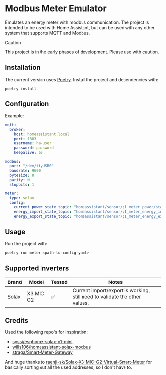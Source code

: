 # Modbus Meter Emulator

Emulates an energy meter with modbus communication. The project is intended to be used with Home Assistant, but can be
used with any other system that supports MQTT and Modbus.

> [!CAUTION]
> This project is in the early phases of development. Please use with caution.

## Installation

The current version uses [Poetry](https://python-poetry.org).
Install the project and dependencies with:

```bash
poetry install
```

## Configuration

Example:

```yaml
mqtt:
  broker:
    host: homeassistant.local
    port: 1883
    username: ha-user
    password: password
    keepalive: 60

modbus:
  port: "/dev/ttyUSB0"
  baudrate: 9600
  bytesize: 8
  parity: N
  stopbits: 1

meter:
  type: solax
  config:
    current_power_state_topic: "homeassistant/sensor/p1_meter_power/state"
    energy_import_state_topic: "homeassistant/sensor/p1_meter_energy_import/state"
    energy_export_state_topic: "homeassistant/sensor/p1_meter_energy_export/state"
```

## Usage

Run the project with:

```bash
poetry run meter <path-to-config-yaml>
```

## Supported Inverters

| Brand | Model     | Tested             | Notes                                                                      |
|-------|-----------|--------------------|----------------------------------------------------------------------------|
| Solax | X3 MIC G2 | :white_check_mark: | Current import/export is working, still need to validate the other values. |

## Credits

Used the following repo's for inspiration:

- [syssi/esphome-solax-x1-mini](https://github.com/syssi/esphome-solax-x1-mini/).
- [wills106/homeassistant-solax-modbus](https://github.com/wills106/homeassistant-solax-modbus)
- [straga/Smart-Meter-Gateway](https://github.com/straga/Smart-Meter-Gateway)

And huge thanks
to [raenji-sk/Solax-X3-MIC-G2-Virtual-Smart-Meter](https://github.com/raenji-sk/Solax-X3-MIC-G2-Virtual-Smart-Meter) for
basically sorting out all the used addresses, so I don't have to.
